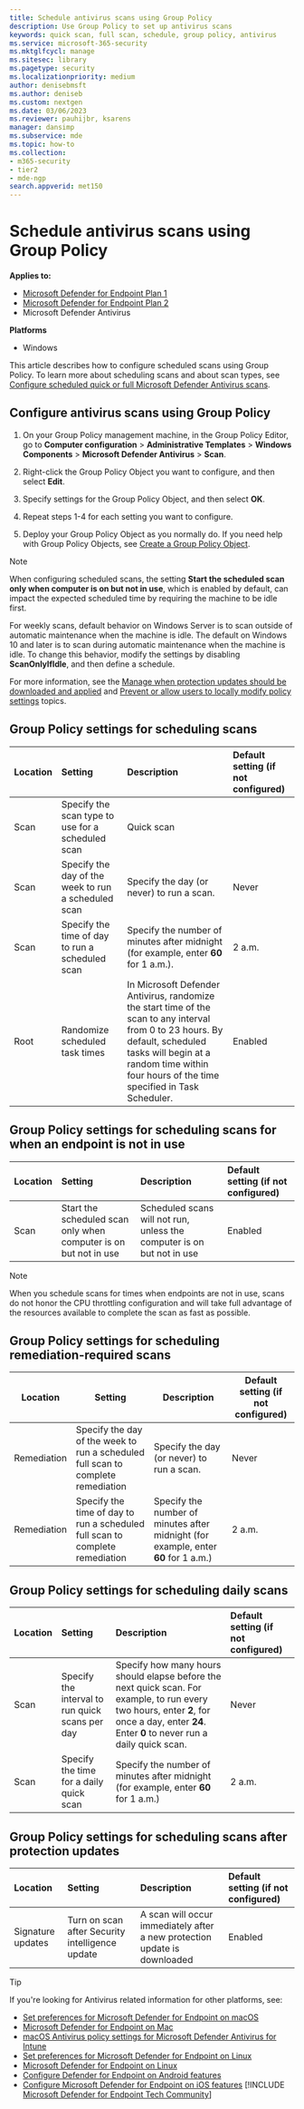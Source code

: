 ```yaml
---
title: Schedule antivirus scans using Group Policy
description: Use Group Policy to set up antivirus scans
keywords: quick scan, full scan, schedule, group policy, antivirus
ms.service: microsoft-365-security
ms.mktglfcycl: manage
ms.sitesec: library
ms.pagetype: security
ms.localizationpriority: medium
author: denisebmsft
ms.author: deniseb
ms.custom: nextgen
ms.date: 03/06/2023
ms.reviewer: pauhijbr, ksarens
manager: dansimp
ms.subservice: mde
ms.topic: how-to
ms.collection: 
- m365-security
- tier2
- mde-ngp
search.appverid: met150
---
```


# Schedule antivirus scans using Group Policy

**Applies to:**

- [Microsoft Defender for Endpoint Plan 1](https://go.microsoft.com/fwlink/?linkid=2154037)
- [Microsoft Defender for Endpoint Plan 2](https://go.microsoft.com/fwlink/?linkid=2154037)
- Microsoft Defender Antivirus

**Platforms**
- Windows

This article describes how to configure scheduled scans using Group Policy. To learn more about scheduling scans and about scan types, see [Configure scheduled quick or full Microsoft Defender Antivirus scans](schedule-antivirus-scans.md). 

## Configure antivirus scans using Group Policy

1. On your Group Policy management machine, in the Group Policy Editor, go to **Computer configuration** \> **Administrative Templates** \> **Windows Components** \> **Microsoft Defender Antivirus** \> **Scan**.

2. Right-click the Group Policy Object you want to configure, and then select **Edit**.

3. Specify settings for the Group Policy Object, and then select **OK**. 

4. Repeat steps 1-4 for each setting you want to configure.

5. Deploy your Group Policy Object as you normally do. If you need help with Group Policy Objects, see [Create a Group Policy Object](/windows/security/threat-protection/windows-firewall/create-a-group-policy-object).

> [!NOTE]
> When configuring scheduled scans, the setting **Start the scheduled scan only when computer is on but not in use**, which is enabled by default, can impact the expected scheduled time by requiring the machine to be idle first.
>
> For weekly scans, default behavior on Windows Server is to scan outside of automatic maintenance when the machine is idle. The default on Windows 10 and later is to scan during automatic maintenance when the machine is idle. To change this behavior, modify the settings by disabling **ScanOnlyIfIdle**, and then define a schedule.

For more information, see the [Manage when protection updates should be downloaded and applied](manage-protection-update-schedule-microsoft-defender-antivirus.md) and [Prevent or allow users to locally modify policy settings](configure-local-policy-overrides-microsoft-defender-antivirus.md) topics.

## Group Policy settings for scheduling scans

| Location | Setting | Description | Default setting (if not configured) |
|:---|:---|:---|:---|
| Scan | Specify the scan type to use for a scheduled scan | Quick scan |
| Scan | Specify the day of the week to run a scheduled scan | Specify the day (or never) to run a scan. | Never |
| Scan | Specify the time of day to run a scheduled scan | Specify the number of minutes after midnight (for example, enter **60** for 1 a.m.). | 2 a.m. |
| Root | Randomize scheduled task times |In Microsoft Defender Antivirus, randomize the start time of the scan to any interval from 0 to 23 hours. By default, scheduled tasks will begin at a random time within four hours of the time specified in Task Scheduler. | Enabled |

## Group Policy settings for scheduling scans for when an endpoint is not in use

| Location | Setting | Description | Default setting (if not configured) |
|:---|:---|:---|:---|
| Scan | Start the scheduled scan only when computer is on but not in use | Scheduled scans will not run, unless the computer is on but not in use | Enabled |

> [!NOTE]
> When you schedule scans for times when endpoints are not in use, scans do not honor the CPU throttling configuration and will take full advantage of the resources available to complete the scan as fast as possible.

## Group Policy settings for scheduling remediation-required scans

| Location | Setting | Description | Default setting (if not configured) |
|---|---|---|---|
| Remediation | Specify the day of the week to run a scheduled full scan to complete remediation | Specify the day (or never) to run a scan. | Never |
| Remediation | Specify the time of day to run a scheduled full scan to complete remediation | Specify the number of minutes after midnight (for example, enter **60** for 1 a.m.) | 2 a.m. |

## Group Policy settings for scheduling daily scans

| Location | Setting | Description | Default setting (if not configured) |
|:---|:---|:---|:---|
| Scan | Specify the interval to run quick scans per day | Specify how many hours should elapse before the next quick scan. For example, to run every two hours, enter **2**, for once a day, enter **24**. Enter **0** to never run a daily quick scan. | Never |
| Scan | Specify the time for a daily quick scan | Specify the number of minutes after midnight (for example, enter **60** for 1 a.m.) | 2 a.m. |

## Group Policy settings for scheduling scans after protection updates

| Location | Setting | Description | Default setting (if not configured)|
|:---|:---|:---|:---|
| Signature updates | Turn on scan after Security intelligence update | A scan will occur immediately after a new protection update is downloaded | Enabled |

> [!TIP]
> If you're looking for Antivirus related information for other platforms, see:
> - [Set preferences for Microsoft Defender for Endpoint on macOS](mac-preferences.md)
> - [Microsoft Defender for Endpoint on Mac](microsoft-defender-endpoint-mac.md)
> - [macOS Antivirus policy settings for Microsoft Defender Antivirus for Intune](/mem/intune/protect/antivirus-microsoft-defender-settings-macos)
> - [Set preferences for Microsoft Defender for Endpoint on Linux](linux-preferences.md)
> - [Microsoft Defender for Endpoint on Linux](microsoft-defender-endpoint-linux.md)
> - [Configure Defender for Endpoint on Android features](android-configure.md)
> - [Configure Microsoft Defender for Endpoint on iOS features](ios-configure-features.md)
[!INCLUDE [Microsoft Defender for Endpoint Tech Community](../../includes/defender-mde-techcommunity.md)]
